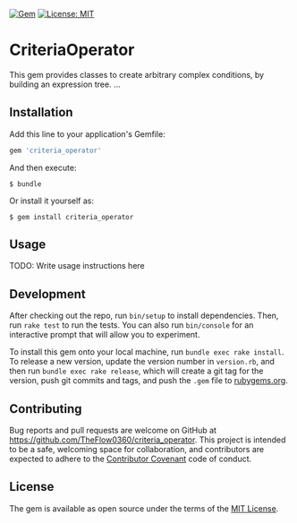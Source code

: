 [![Gem](https://img.shields.io/gem/v/criteria_operator.svg)](https://rubygems.org/gems/criteria_operator)
[![License: MIT](https://img.shields.io/badge/License-MIT-yellow.svg)](https://opensource.org/licenses/MIT)

# CriteriaOperator

This gem provides classes to create arbitrary complex conditions, by building an expression tree. ...

## Installation

Add this line to your application's Gemfile:

```ruby
gem 'criteria_operator'
```

And then execute:

    $ bundle

Or install it yourself as:

    $ gem install criteria_operator

## Usage

TODO: Write usage instructions here

## Development

After checking out the repo, run `bin/setup` to install dependencies. Then, run `rake test` to run the tests. You can also run `bin/console` for an interactive prompt that will allow you to experiment.

To install this gem onto your local machine, run `bundle exec rake install`. To release a new version, update the version number in `version.rb`, and then run `bundle exec rake release`, which will create a git tag for the version, push git commits and tags, and push the `.gem` file to [rubygems.org](https://rubygems.org).

## Contributing

Bug reports and pull requests are welcome on GitHub at https://github.com/TheFlow0360/criteria_operator. This project is intended to be a safe, welcoming space for collaboration, and contributors are expected to adhere to the [Contributor Covenant](http://contributor-covenant.org) code of conduct.


## License

The gem is available as open source under the terms of the [MIT License](http://opensource.org/licenses/MIT).


